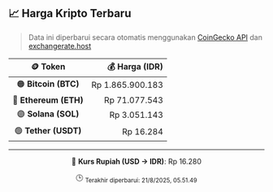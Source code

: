 

<!-- HARGA_KRIPTO -->
## 📈 Harga Kripto Terbaru

> Data ini diperbarui secara otomatis menggunakan [CoinGecko API](https://www.coingecko.com/) dan [exchangerate.host](https://exchangerate.host/)

<div align="center">

| 🪙 Token | 💰 Harga (IDR) |
|:------:|---------------:|
| 🟠 **Bitcoin (BTC)**   | Rp 1.865.900.183 |
| 🔵 **Ethereum (ETH)**  | Rp 71.077.543 |
| 🟣 **Solana (SOL)**    | Rp 3.051.143 |
| 🟢 **Tether (USDT)**   | Rp 16.284 |

---

💱 **Kurs Rupiah (USD → IDR)**: Rp 16.280

🕒 <sub>Terakhir diperbarui: 21/8/2025, 05.51.49</sub>

</div>
<!-- /HARGA_KRIPTO -->
